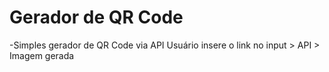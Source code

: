 # Gerador de QR Code
-Simples gerador de QR Code via API
Usuário insere o link no input > API > Imagem gerada
